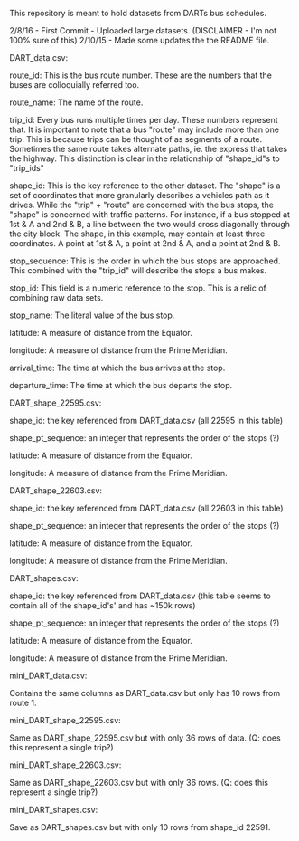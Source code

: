 This repository is meant to hold datasets from DARTs bus schedules.

2/8/16 - First Commit - Uploaded large datasets. (DISCLAIMER - I'm not 100% sure of this)
2/10/15 - Made some updates the the README file.


DART_data.csv:

route_id: This is the bus route number. These are the numbers that the buses are colloquially referred too.

route_name: The name of the route.

trip_id: Every bus runs multiple times per day. These numbers represent that. It is important to note that a bus "route" may include more than one trip. This is because trips can be thought of as segments of a route. Sometimes the same route takes alternate paths, ie. the express that takes the highway. This distinction is clear in the relationship of "shape_id"s to "trip_ids" 

shape_id: This is the key reference to the other dataset.  The "shape" is a set of coordinates that more granularly describes a vehicles path as it drives. While the "trip" + "route" are concerned with the bus stops, the "shape" is concerned with traffic patterns.  For instance, if a bus stopped at 1st & A and 2nd & B, a line between the two would cross diagonally through the city block. The shape, in this example, may contain at least three coordinates. A point at 1st & A, a point at 2nd & A, and a point at 2nd & B.

stop_sequence: This is the order in which the bus stops are approached. This combined with the "trip_id" will describe the stops a bus makes.
 
stop_id: This field is a numeric reference to the stop. This is a relic of combining raw data sets.

stop_name: The literal value of the bus stop.

latitude: A measure of distance from the Equator.

longitude: A measure of distance from the Prime Meridian.

arrival_time: The time at which the bus arrives at the stop.

departure_time: The time at which the bus departs the stop.



DART_shape_22595.csv:

shape_id: the key referenced from DART_data.csv (all 22595 in this table)

shape_pt_sequence: an integer that represents the order of the stops (?)

latitude: A measure of distance from the Equator.

longitude: A measure of distance from the Prime Meridian.


DART_shape_22603.csv:

shape_id: the key referenced from DART_data.csv (all 22603 in this table)

shape_pt_sequence: an integer that represents the order of the stops (?)

latitude: A measure of distance from the Equator.

longitude: A measure of distance from the Prime Meridian.


DART_shapes.csv:

shape_id: the key referenced from DART_data.csv (this table seems to contain all of the shape_id's' and has ~150k rows)

shape_pt_sequence: an integer that represents the order of the stops (?)

latitude: A measure of distance from the Equator.

longitude: A measure of distance from the Prime Meridian.


mini_DART_data.csv:

Contains the same columns as DART_data.csv but only has 10 rows from route 1.


mini_DART_shape_22595.csv:

Same as DART_shape_22595.csv but with only 36 rows of data.     (Q: does this represent a single trip?)


mini_DART_shape_22603.csv:

Same as DART_shape_22603.csv but with only 36 rows.         (Q: does this represent a single trip?)


mini_DART_shapes.csv:

Save as DART_shapes.csv but with only 10 rows from shape_id 22591.